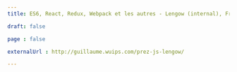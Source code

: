 ```yaml
---
title: ES6, React, Redux, Webpack et les autres - Lengow (internal), French

draft: false

page : false

externalUrl : http://guillaume.wuips.com/prez-js-lengow/

---
```


